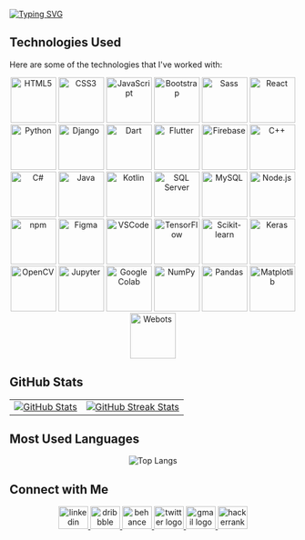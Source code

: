 <a href="https://git.io/typing-svg"><img src="https://readme-typing-svg.demolab.com?font=Playwrite+Danmark+Loopet&size=25&duration=1500&color=833DF7&vCenter=true&multiline=true&width=435&height=100&lines=Hi+there!+I'm+Fatma+Atta+%F0%9F%91%8B;+;AI+and+Software+Engineer." alt="Typing SVG" /></a>
## Technologies Used

Here are some of the technologies that I've worked with:

<p align="center">
  <!-- Existing Stack -->
  <img src="https://cdn.jsdelivr.net/gh/devicons/devicon/icons/html5/html5-original.svg" height="80" alt="HTML5" />
  <img src="https://cdn.jsdelivr.net/gh/devicons/devicon/icons/css3/css3-original.svg" height="80" alt="CSS3" />
  <img src="https://cdn.jsdelivr.net/gh/devicons/devicon/icons/javascript/javascript-original.svg" height="80" alt="JavaScript" />
  <img src="https://cdn.jsdelivr.net/gh/devicons/devicon/icons/bootstrap/bootstrap-original.svg" height="80" alt="Bootstrap" />
  <img src="https://cdn.jsdelivr.net/gh/devicons/devicon/icons/sass/sass-original.svg" height="80" alt="Sass" />
  <img src="https://cdn.jsdelivr.net/gh/devicons/devicon/icons/react/react-original.svg" height="80" alt="React" />
  <img src="https://cdn.jsdelivr.net/gh/devicons/devicon/icons/python/python-original.svg" height="80" alt="Python" />
  <img src="https://cdn.jsdelivr.net/gh/devicons/devicon/icons/django/django-plain.svg" height="80" alt="Django" />
  <img src="https://cdn.jsdelivr.net/gh/devicons/devicon/icons/dart/dart-original.svg" height="80" alt="Dart" />
  <img src="https://cdn.jsdelivr.net/gh/devicons/devicon/icons/flutter/flutter-original.svg" height="80" alt="Flutter" />
  <img src="https://cdn.jsdelivr.net/gh/devicons/devicon/icons/firebase/firebase-plain.svg" height="80" alt="Firebase" />
  <img src="https://cdn.jsdelivr.net/gh/devicons/devicon/icons/cplusplus/cplusplus-original.svg" height="80" alt="C++" />
  <img src="https://cdn.jsdelivr.net/gh/devicons/devicon/icons/csharp/csharp-original.svg" height="80" alt="C#" />
  <img src="https://cdn.jsdelivr.net/gh/devicons/devicon/icons/java/java-original.svg" height="80" alt="Java" />
  <img src="https://cdn.jsdelivr.net/gh/devicons/devicon/icons/kotlin/kotlin-original.svg" height="80" alt="Kotlin" />
  <img src="https://cdn.jsdelivr.net/gh/devicons/devicon/icons/microsoftsqlserver/microsoftsqlserver-plain.svg" height="80" alt="SQL Server" />
  <img src="https://cdn.jsdelivr.net/gh/devicons/devicon/icons/mysql/mysql-original.svg" height="80" alt="MySQL" />
  <img src="https://cdn.jsdelivr.net/gh/devicons/devicon/icons/nodejs/nodejs-original.svg" height="80" alt="Node.js" />
  <img src="https://cdn.jsdelivr.net/gh/devicons/devicon/icons/npm/npm-original-wordmark.svg" height="80" alt="npm" />
  
  <!-- Additional Stack -->
  <img src="https://cdn.jsdelivr.net/gh/devicons/devicon/icons/figma/figma-original.svg" height="80" alt="Figma" />
  <img src="https://cdn.jsdelivr.net/gh/devicons/devicon/icons/vscode/vscode-original.svg" height="80" alt="VSCode" />
  
  <!-- Data Science and AI Tools -->
  <img src="https://cdn.jsdelivr.net/gh/devicons/devicon/icons/tensorflow/tensorflow-original.svg" height="80" alt="TensorFlow" />
  <img src="https://cdn.jsdelivr.net/gh/devicons/devicon/icons/scikit-learn/scikit-learn-original.svg" height="80" alt="Scikit-learn" />
  <img src="https://cdn.jsdelivr.net/gh/devicons/devicon/icons/keras/keras-original.svg" height="80" alt="Keras" />
  <img src="https://cdn.jsdelivr.net/gh/devicons/devicon/icons/opencv/opencv-original.svg" height="80" alt="OpenCV" />
  <img src="https://images.seeklogo.com/logo-png/35/1/jupyter-logo-png_seeklogo-354673.png" height="80" alt="Jupyter" />
  <img src="https://upload.wikimedia.org/wikipedia/commons/thumb/6/64/Google_Colab_logo_2021.svg/800px-Google_Colab_logo_2021.svg.png" height="80" alt="Google Colab" />
  <img src="https://upload.wikimedia.org/wikipedia/commons/thumb/e/e4/NumPy_logo_2020.svg/1024px-NumPy_logo_2020.svg.png" height="80" alt="NumPy" />
  <img src="https://upload.wikimedia.org/wikipedia/commons/thumb/e/e3/Pandas_logo.svg/512px-Pandas_logo.svg.png" height="80" alt="Pandas" />
  <img src="https://upload.wikimedia.org/wikipedia/commons/thumb/4/42/Matplotlib_logo.svg/1024px-Matplotlib_logo.svg.png" height="80" alt="Matplotlib" />
  
  <!-- Robotics Tools -->
  <img src="https://upload.wikimedia.org/wikipedia/commons/thumb/5/5b/Webots_logo.svg/1200px-Webots_logo.svg.png" height="80" alt="Webots" />
</p>

## GitHub Stats

<table>
  <tr>
    <td>
      <a href="https://github.com/FatmaAtta">
        <img src="https://github-readme-stats.vercel.app/api?username=FatmaAtta&show_icons=true&theme=dracula" alt="GitHub Stats"/>
      </a>
    </td>
    <td>
      <a href="https://github.com/FatmaAtta">
        <img src="https://github-readme-streak-stats.herokuapp.com/?user=FatmaAtta&theme=tokyonight" alt="GitHub Streak Stats"/>
      </a>
    </td>
  </tr>
</table>

## Most Used Languages

<div align="center">
  <img align="center" src="https://github-readme-stats.vercel.app/api/top-langs/?username=FatmaAtta&theme=tokyonight" alt="Top Langs"/>
</div>


## Connect with Me

<div align="center">
  <a href="https://www.linkedin.com/in/fatmaatta" target="_blank">
  <img src="https://raw.githubusercontent.com/maurodesouza/profile-readme-generator/master/src/assets/icons/social/linkedin/default.svg" width="52" height="40" alt="linkedin logo"  />
  </a>
  
  <a href="https://dribbble.com/FatmaAtta" target="_blank">
      <img src="https://raw.githubusercontent.com/maurodesouza/profile-readme-generator/master/src/assets/icons/social/dribbble/default.svg" width="52" height="40" alt="dribbble logo"  />
  </a>
  <a href="https://www.behance.net/fatmaatta_" target="_blank">
     <img src="https://raw.githubusercontent.com/maurodesouza/profile-readme-generator/master/src/assets/icons/social/behance/default.svg" width="52" height="40" alt="behance logo"/>
  </a>
  <a href="https://x.com/fatmaatta_" target="_blank">
  <img src="https://raw.githubusercontent.com/maurodesouza/profile-readme-generator/master/src/assets/icons/social/twitter/default.svg" width="52" height="40" alt="twitter logo"  />
  </a>
    <a href="mailto:fatmamaali@gmail.com" target="_blank">
  <img src="https://raw.githubusercontent.com/maurodesouza/profile-readme-generator/master/src/assets/icons/social/gmail/default.svg" width="52" height="40" alt="gmail logo"  />
  </a>

  <a href="https://www.hackerrank.com/profile/fatmamaali" target="_blank">
  <img src="https://raw.githubusercontent.com/maurodesouza/profile-readme-generator/master/src/assets/icons/social/hackerrank/default.svg" width="52" height="40" alt="hackerrank logo"  />
  </a>

<!--  
## Daily Dev

<div align="center">
  <a href="https://app.daily.dev/fatmaatta"><img src="https://api.daily.dev/devcards/v2/jtq0mrykrybS4MaXAQCsC.png?type=default&r=ac4" width="356" alt="Fatma Atta's Dev Card"/></a>
</div>

-->
